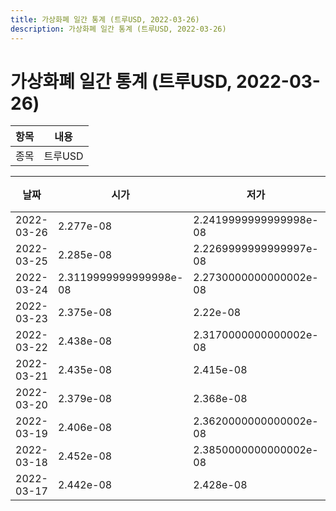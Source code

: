 ```yaml
---
title: 가상화폐 일간 통계 (트루USD, 2022-03-26)
description: 가상화폐 일간 통계 (트루USD, 2022-03-26)
---
```


가상화폐 일간 통계 (트루USD, 2022-03-26)
===

|항목|내용|
|--|--|
|종목|트루USD||마켓|BTC-TUSD||종류|일 단위 캔들||기간|2022-03-17T09:00:00 - 2022-03-26T09:00:00|

|날짜|시가|저가|고가|종가|비고|
|--|--|--|--|--|--|
|2022-03-26|2.277e-08|2.2419999999999998e-08|2.283e-08|2.2540000000000002e-08|    |
|2022-03-25|2.285e-08|2.2269999999999997e-08|2.3390000000000003e-08|2.283e-08|    |
|2022-03-24|2.3119999999999998e-08|2.2730000000000002e-08|2.351e-08|2.285e-08|    |
|2022-03-23|2.375e-08|2.22e-08|2.397e-08|2.324e-08|    |
|2022-03-22|2.438e-08|2.3170000000000002e-08|2.438e-08|2.345e-08|    |
|2022-03-21|2.435e-08|2.415e-08|2.462e-08|2.438e-08|    |
|2022-03-20|2.379e-08|2.368e-08|2.435e-08|2.435e-08|    |
|2022-03-19|2.406e-08|2.3620000000000002e-08|2.421e-08|2.365e-08|    |
|2022-03-18|2.452e-08|2.3850000000000002e-08|2.491e-08|2.4049999999999997e-08|    |
|2022-03-17|2.442e-08|2.428e-08|2.482e-08|2.4530000000000002e-08|    |
